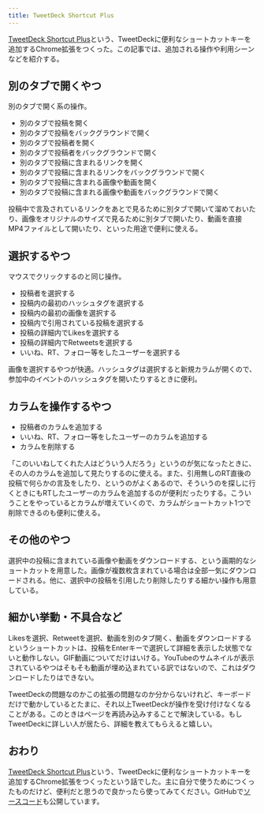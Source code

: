```yaml
---
title: TweetDeck Shortcut Plus
---
```

[TweetDeck Shortcut Plus](https://chrome.google.com/webstore/detail/tweetdeck-shortcut-plus/odpofjlgoeimpdmmmcfoecdifknokdlh)という、TweetDeckに便利なショートカットキーを追加するChrome拡張をつくった。この記事では、追加される操作や利用シーンなどを紹介する。

別のタブで開くやつ
---------

別のタブで開く系の操作。

*   別のタブで投稿を開く
*   別のタブで投稿をバックグラウンドで開く
*   別のタブで投稿者を開く
*   別のタブで投稿者をバックグラウンドで開く
*   別のタブで投稿に含まれるリンクを開く
*   別のタブで投稿に含まれるリンクをバックグラウンドで開く
*   別のタブで投稿に含まれる画像や動画を開く
*   別のタブで投稿に含まれる画像や動画をバックグラウンドで開く

投稿中で言及されているリンクをあとで見るために別タブで開いて溜めておいたり、画像をオリジナルのサイズで見るために別タブで開いたり、動画を直接MP4ファイルとして開いたり、といった用途で便利に使える。

選択するやつ
------

マウスでクリックするのと同じ操作。

*   投稿者を選択する
*   投稿内の最初のハッシュタグを選択する
*   投稿内の最初の画像を選択する
*   投稿内で引用されている投稿を選択する
*   投稿の詳細内でLikesを選択する
*   投稿の詳細内でRetweetsを選択する
*   いいね、RT、フォロー等をしたユーザーを選択する

画像を選択するやつが快適。ハッシュタグは選択すると新規カラムが開くので、参加中のイベントのハッシュタグを開いたりするときに便利。

カラムを操作するやつ
----------

*   投稿者のカラムを追加する
*   いいね、RT、フォロー等をしたユーザーのカラムを追加する
*   カラムを削除する

「このいいねしてくれた人はどういう人だろう」というのが気になったときに、その人のカラムを追加して見たりするのに使える。また、引用無しのRT直後の投稿で何らかの言及をしたり、というのがよくあるので、そういうのを探しに行くときにもRTしたユーザーのカラムを追加するのが便利だったりする。こういうことをやっているとカラムが増えていくので、カラムがショートカット1つで削除できるのも便利に使える。

その他のやつ
------

選択中の投稿に含まれている画像や動画をダウンロードする、という画期的なショートカットを用意した。画像が複数枚含まれている場合は全部一気にダウンロードされる。他に、選択中の投稿を引用したり削除したりする細かい操作も用意している。

細かい挙動・不具合など
-----------

Likesを選択、Retweetを選択、動画を別のタブ開く、動画をダウンロードするというショートカットは、投稿をEnterキーで選択して詳細を表示した状態でないと動作しない。GIF動画についてだけはいける。YouTubeのサムネイルが表示されているやつはそもそも動画が埋め込まれている訳ではないので、これはダウンロードしたりはできない。

TweetDeckの問題なのかこの拡張の問題なのか分からないけれど、キーボードだけで動かしているとたまに、それ以上TweetDeckが操作を受け付けなくなることがある。このときはページを再読み込みすることで解決している。もしTweetDeckに詳しい人が居たら、詳細を教えてもらえると嬉しい。

おわり
---

[TweetDeck Shortcut Plus](https://chrome.google.com/webstore/detail/tweetdeck-shortcut-plus/odpofjlgoeimpdmmmcfoecdifknokdlh)という、TweetDeckに便利なショートカットキーを追加するChrome拡張をつくったという話でした。主に自分で使うためにつくったものだけど、便利だと思うので良かったら使ってみてください。GitHubで[ソースコード](https://github.com/r7kamura/tweetdeck-shortcut-plus)も公開しています。
